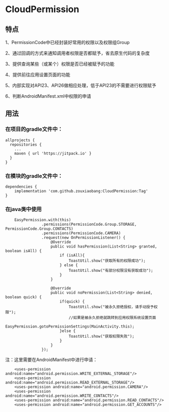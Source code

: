 # CloudPermission
## 特点
1、PermissionCode中已经封装好常用的权限以及权限组Group

2、通过回调的方式来通知调用者权限是否都赋予，省去原生代码的复杂度

3、提供查询某些（或某个）权限是否已经被赋予的功能

4、提供前往应用设置页面的功能

5、内部实现对API23、API26做相应处理，低于API23的不需要进行权限赋予

6、判断AndroidManifest.xml中权限的申请

## 用法
### 在项目的gradle文件中：
```
allprojects {
  repositories {
    ...
    maven { url 'https://jitpack.io' }
  }
}
```

### 在模块的gradle文件中：
```
dependencies {
    implementation 'com.github.zouxiaobang:CloudPermission:Tag'
}
```

### 在java类中使用
```
    EasyPermission.with(this)
                .permissions(PermissionCode.Group.STORAGE, PermissionCode.Group.CONTACTS)
                .permissions(PermissionCode.CAMERA)
                .request(new OnPermissionListener() {
                    @Override
                    public void hasPermission(List<String> granted, boolean isAll) {
                        if (isAll){
                            ToastUtil.show("获取所有的权限成功");
                        } else {
                            ToastUtil.show("有部分权限没有获取成功");
                        }
                    }

                    @Override
                    public void noPermission(List<String> denied, boolean quick) {
                        if(quick) {
                            ToastUtil.show("被永久拒绝授权，请手动授予权限");
                            //如果是被永久拒绝就跳转到应用权限系统设置页面
                            EasyPermission.gotoPermissionSettings(MainActivity.this);
                        }else {
                            ToastUtil.show("获取权限失败");
                        }
                    }
                });
```
注：这里需要在AndroidManifest中进行申请：
```
    <uses-permission android:name="android.permission.WRITE_EXTERNAL_STORAGE"/>
    <uses-permission android:name="android.permission.READ_EXTERNAL_STORAGE"/>
    <uses-permission android:name="android.permission.CAMERA"/>
    <uses-permission android:name="android.permission.WRITE_CONTACTS"/>
    <uses-permission android:name="android.permission.READ_CONTACTS"/>
    <uses-permission android:name="android.permission.GET_ACCOUNTS"/>
```

